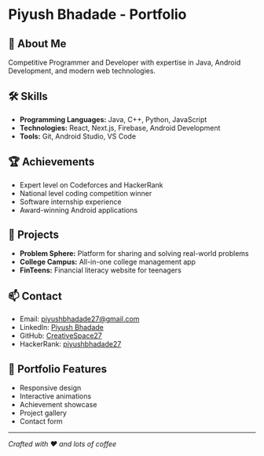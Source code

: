 # Piyush Bhadade - Portfolio

## 🚀 About Me
Competitive Programmer and Developer with expertise in Java, Android Development, and modern web technologies.

## 🛠️ Skills
- **Programming Languages:** Java, C++, Python, JavaScript
- **Technologies:** React, Next.js, Firebase, Android Development
- **Tools:** Git, Android Studio, VS Code

## 🏆 Achievements
- Expert level on Codeforces and HackerRank
- National level coding competition winner
- Software internship experience
- Award-winning Android applications

## 📱 Projects
- **Problem Sphere:** Platform for sharing and solving real-world problems
- **College Campus:** All-in-one college management app
- **FinTeens:** Financial literacy website for teenagers

## 📫 Contact
- Email: piyushbhadade27@gmail.com
- LinkedIn: [Piyush Bhadade](https://www.linkedin.com/in/piyush-bhadade-18718623b/)
- GitHub: [CreativeSpace27](https://github.com/CreativeSpace27)
- HackerRank: [piyushbhadade27](https://www.hackerrank.com/profile/piyushbhadade27)

## 🌟 Portfolio Features
- Responsive design
- Interactive animations
- Achievement showcase
- Project gallery
- Contact form

---
*Crafted with ❤️ and lots of coffee* 
